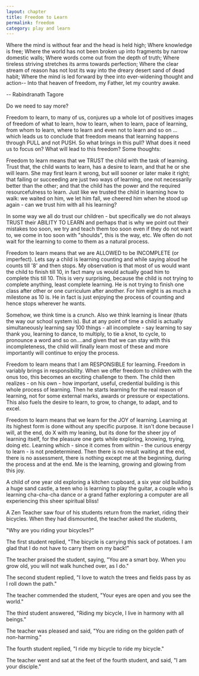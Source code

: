 ```yaml
---
layout: chapter
title: Freedom to Learn
permalink: freedom
category: play and learn
--- 
```


Where the mind is without fear and the head is held high;
Where knowledge is free;
Where the world has not been broken up into fragments by narrow
domestic walls;
Where words come out from the depth of truth;
Where tireless striving stretches its arms towards perfection;
Where the clear stream of reason has not lost its way into the
dreary desert sand of dead habit;
Where the mind is led forward by thee into ever-widening thought
and action--
Into that heaven of freedom, my Father, let my country awake.

-- Rabindranath Tagore

Do we need to say more?

Freedom to learn, to many of us, conjures up a whole lot of positives images of freedom of what to learn, how to learn, when to learn, pace of learning, from whom to learn, where to learn and even not to learn and so on ... which leads us to conclude that freedom means that learning happens through PULL and not PUSH. 
So what brings in this pull? What does it need us to focus on? What will lead to this freedom? Some thoughts:

Freedom to learn means that we TRUST the child with the task of learning.
Trust that, the child wants to learn, has a desire to learn, and that he or she will learn. She may first learn it wrong, but will sooner or later make it right; that failing or succeeding are just two ways of learning, one not necessarily better than the other; and that the child has the power and the required resourcefulness to learn. Just like we trusted the child in learning how to walk: we waited on him, we let him fall, we cheered him when he stood up again - can we trust him with all his learning?

In some way we all do trust our children - but specifically we do not always TRUST their ABILITY TO LEARN and perhaps that is why we point out their mistakes too soon, we try and teach them too soon even if they do not want to, we come in too soon with "shoulds", this is the way, etc. We often do not wait for the learning to come to them as a natural process.

Freedom to learn means that we are ALLOWED to be INCOMPLETE (or imperfect).
Lets say a child is learning counting and while saying aloud he counts till '8' and then stops. My observation is that most of us would want the child to finish till 10, in fact many us would actually goad him to complete this till 10. This is very surprising, because the child is not trying to complete anything, least complete learning. He is not trying to finish one class after other or one curriculum after another. For him eight is as much a milestone as 10 is. He in fact is just enjoying the process of counting and hence stops wherever he wants.

Somehow, we think time is a crunch. Also we think learning is linear (thats the way our school system is). But at any point of time a child is actually simultaneously learning say 100 things - all incomplete - say learning to say thank you, learning to dance, to multiply, to tie a knot, to cycle, to pronounce a word and so on....and given that we can stay with this incompleteness, the child will finally learn most of these and more importantly will continue to enjoy the process.

Freedom to learn means that I am RESPONSIBLE for learning.
Freedom in variably brings in responsibility. When we offer freedom to children with the onus too, this becomes an exciting challenge to them. The child then realizes - on his own - how important, useful, credential building is this whole process of learning. Then he starts learning for the real reason of learning, not for some external marks, awards or pressure or expectations.
This also fuels the desire to learn, to grow, to change, to adapt, and to excel.

Freedom to learn means that we learn for the JOY of learning.
Learning at its highest form is done without any specific purpose. It isn't done because I will, at the end, do X with my leaning, but its done for the sheer joy of learning itself, for the pleasure one gets while exploring, knowing, trying, doing etc. Learning which - since it comes from within - the curious energy to learn - is not predetermined. Then there is no result waiting at the end, there is no assessment, there is nothing except me at the beginning, during the process and at the end. Me is the learning, growing and glowing from this joy.

A child of one year old exploring a kitchen cupboard, a six year old building a huge sand castle, a teen who is learning to play the guitar, a couple who is learning cha-cha-cha dance or a grand father exploring a computer are all experiencing this sheer spiritual bliss!

A Zen Teacher saw four of his students return from the market, riding their bicycles. When they had dismounted, the teacher asked the students,

"Why are you riding your bicycles?"

The first student replied, "The bicycle is carrying this sack of potatoes. I am glad that I do not have to carry them on my back!"

The teacher praised the student, saying, "You are a smart boy. When you grow old, you will not walk hunched over, as I do."

The second student replied, "I love to watch the trees and fields pass by as I roll down the path."

The teacher commended the student, "Your eyes are open and you see the world."

The third student answered, "Riding my bicycle, I live in harmony with all beings."

The teacher was pleased and said, "You are riding on the golden path of non-harming."

The fourth student replied, "I ride my bicycle to ride my bicycle."

The teacher went and sat at the feet of the fourth student, and said, "I am your disciple." 
 

 

 
